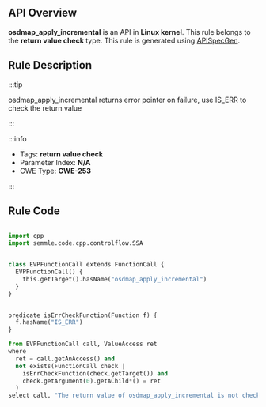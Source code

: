 ---
---


## API Overview
**osdmap_apply_incremental** is an API in **Linux kernel**. This rule belongs to the **return value check** type. This rule is generated using [APISpecGen](../../tools/APISpecGen).
## Rule Description

:::tip

osdmap_apply_incremental returns error pointer on failure, use IS_ERR to check the return value

:::

:::info

- Tags: **return value check**
- Parameter Index: **N/A**
- CWE Type: **CWE-253**

:::

## Rule Code
```python

import cpp
import semmle.code.cpp.controlflow.SSA


class EVPFunctionCall extends FunctionCall {
  EVPFunctionCall() {
    this.getTarget().hasName("osdmap_apply_incremental")
  }
}


predicate isErrCheckFunction(Function f) {
  f.hasName("IS_ERR") 
}

from EVPFunctionCall call, ValueAccess ret
where
  ret = call.getAnAccess() and
  not exists(FunctionCall check |
    isErrCheckFunction(check.getTarget()) and
    check.getArgument(0).getAChild*() = ret
  )
select call, "The return value of osdmap_apply_incremental is not checked with IS_ERR."
    
```